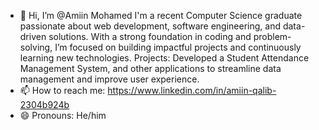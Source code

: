 - 👋 Hi, I’m @Amiin Mohamed
I'm a recent Computer Science graduate passionate about web development, software engineering, and data-driven solutions. With a strong foundation in coding and problem-solving, I’m focused on building impactful projects and continuously learning new technologies.
Projects: Developed a Student Attendance Management System, and other applications to streamline data management and improve user experience.
- 📫 How to reach me: https://www.linkedin.com/in/amiin-qalib-2304b924b
- 😄 Pronouns: He/him
